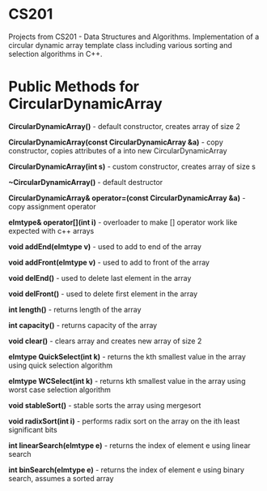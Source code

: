 # CS201
Projects from CS201 - Data Structures and Algorithms. Implementation of a circular dynamic array template class including various sorting and selection algorithms in C++.

# Public Methods for CircularDynamicArray

**CircularDynamicArray()** - default constructor, creates array of size 2

**CircularDynamicArray(const CircularDynamicArray &a)** - copy constructor, copies attributes of a into new CircularDynamicArray

**CircularDynamicArray(int s)** - custom constructor, creates array of size s

**~CircularDynamicArray()** - default destructor

**CircularDynamicArray<elmtype>& operator=(const CircularDynamicArray<elmtype> &a)** - copy assignment operator
  
**elmtype& operator[](int i)** - overloader to make [] operator work like expected with c++ arrays

**void addEnd(elmtype v)** - used to add to end of the array

**void addFront(elmtype v)** - used to add to front of the array

**void delEnd()** - used to delete last element in the array

**void delFront()** - used to delete first element in the array

**int length()** - returns length of the array

**int capacity()** - returns capacity of the array

**void clear()** - clears array and creates new array of size 2

**elmtype QuickSelect(int k)** - returns the kth smallest value in the array using quick selection algorithm

**elmtype WCSelect(int k)** - returns kth smallest value in the array using worst case selection algorithm

**void stableSort()** - stable sorts the array using mergesort

**void radixSort(int i)** - performs radix sort on the array on the ith least significant bits

**int linearSearch(elmtype e)** - returns the index of element e using linear search

**int binSearch(elmtype e)** - returns the index of element e using binary search, assumes a sorted array
